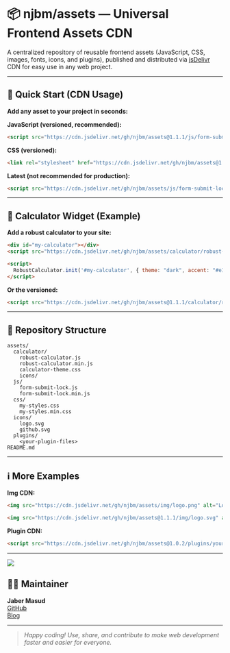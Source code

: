 # 📦 njbm/assets — Universal Frontend Assets CDN

A centralized repository of reusable frontend assets (JavaScript, CSS, images, fonts, icons, and plugins), published and distributed via [jsDelivr](https://www.jsdelivr.com/) CDN for easy use in any web project.

---
## 🚀 Quick Start (CDN Usage)

**Add any asset to your project in seconds:**

**JavaScript (versioned, recommended):**
```html
<script src="https://cdn.jsdelivr.net/gh/njbm/assets@1.1.1/js/form-submit-lock.min.js"></script>
```

**CSS (versioned):**
```html
<link rel="stylesheet" href="https://cdn.jsdelivr.net/gh/njbm/assets@1.0.2/css/my-styles.min.css">
```

**Latest (not recommended for production):**
```html
<script src="https://cdn.jsdelivr.net/gh/njbm/assets/js/form-submit-lock.min.js"></script>
```

---

## 🧮 Calculator Widget (Example)

**Add a robust calculator to your site:**
```html
<div id="my-calculator"></div>
<script src="https://cdn.jsdelivr.net/gh/njbm/assets/calculator/robust-calculator.js"></script>

<script>
  RobustCalculator.init('#my-calculator', { theme: "dark", accent: "#e17055" });
</script>
```

**Or the versioned:**
```html
<script src="https://cdn.jsdelivr.net/gh/njbm/assets@1.1.1/calculator/robust-calculator.js"></script>
```

---

## 📂 Repository Structure

```
assets/
  calculator/
    robust-calculator.js
    robust-calculator.min.js
    calculator-theme.css
    icons/
  js/
    form-submit-lock.js
    form-submit-lock.min.js
  css/
    my-styles.css
    my-styles.min.css
  icons/
    logo.svg
    github.svg
  plugins/
    <your-plugin-files>
README.md
```

---



## ℹ️ More Examples

**Img CDN:**
```html
<img src="https://cdn.jsdelivr.net/gh/njbm/assets/img/logo.png" alt="Logo">

<img src="https://cdn.jsdelivr.net/gh/njbm/assets@1.1.1/img/logo.svg" alt="Logo">
```

**Plugin CDN:**
```html
<script src="https://cdn.jsdelivr.net/gh/njbm/assets@1.0.2/plugins/your-plugin.min.js"></script>
```

---
[![](https://data.jsdelivr.com/v1/package/gh/njbm/assets/badge)](https://www.jsdelivr.com/package/gh/njbm/assets)

## 👨‍💻 Maintainer

**Jaber Masud**  
[GitHub](https://github.com/njbm)  
[Blog](https://jaber.netlify.app)

---

> _Happy coding! Use, share, and contribute to make web development faster and easier for everyone._
